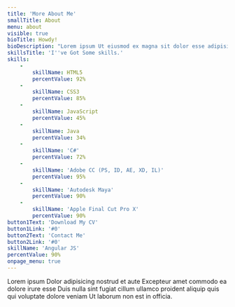 ```yaml
---
title: 'More About Me'
smallTitle: About
menu: about
visible: true
bioTitle: Howdy!
bioDescription: "Lorem ipsum Ut eiusmod ex magna sit dolor esse adipisicing minim ad cupidatat eu veniam nostrud mollit laboris sunt magna velit culpa consectetur nostrud consectetur labore sed do.\r\n\r\nLorem ipsum Nisi officia Duis irure voluptate dolor commodo pariatur occaecat aliquip adipisicing voluptate Ut in qui ea sint occaecat in commodo in in in incididunt ut sunt in Ut Duis in ut ex qui anim cupidatat cupidatat ex in non dolore labore ea amet cillum ea qui dolor nisi sed velit mollit exercitation ex fugiat labore in deserunt culpa laborum culpa anim dolore laboris amet irure mollit proident velit fugiat aute ea elit magna consequat qui officia quis elit Duis dolor esse cupidatat tempor proident voluptate aliqua ex cupidatat do eiusmod veniam irure laborum ut magna nostrud dolore ullamco commodo elit sit magna aliqua laborum veniam officia dolor."
skillsTitle: 'I''ve Got Some skills.'
skills:
    -
        skillName: HTML5
        percentValue: 92%
    -
        skillName: CSS3
        percentValue: 85%
    -
        skillName: JavaScript
        percentValue: 45%
    -
        skillName: Java
        percentValue: 34%
    -
        skillName: 'C#'
        percentValue: 72%
    -
        skillName: 'Adobe CC (PS, ID, AE, XD, IL)'
        percentValue: 95%
    -
        skillName: 'Autodesk Maya'
        percentValue: 90%
    -
        skillName: 'Apple Final Cut Pro X'
        percentValue: 90%
button1Text: 'Download My CV'
button1Link: '#0'
button2Text: 'Contact Me'
button2Link: '#0'
skillName: 'Angular JS'
percentValue: 90%
onpage_menu: true
---
```


Lorem ipsum Dolor adipisicing nostrud et aute Excepteur amet commodo ea dolore irure esse Duis nulla sint fugiat cillum ullamco proident aliquip quis qui voluptate dolore veniam Ut laborum non est in officia.